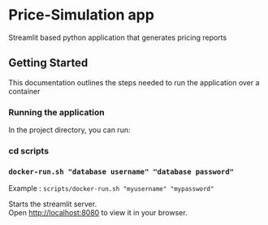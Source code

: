 # Price-Simulation app

Streamlit based python application that generates pricing reports

## Getting Started

This documentation outlines the steps needed to run the application over a container


### Running the application

In the project directory, you can run:
### cd scripts
### `docker-run.sh "database username" "database password"`
Example : `scripts/docker-run.sh "myusername" "mypassword"`

Starts the streamlit server.\
Open [http://localhost:8080](http://localhost:8080) to view it in your browser.
